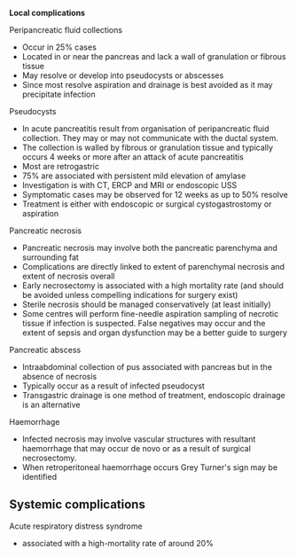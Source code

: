 **Local complications**  
  
Peripancreatic fluid collections  
* Occur in 25% cases
* Located in or near the pancreas and lack a wall of granulation or fibrous tissue
* May resolve or develop into pseudocysts or abscesses
* Since most resolve aspiration and drainage is best avoided as it may precipitate infection

  
Pseudocysts  
* In acute pancreatitis result from organisation of peripancreatic fluid collection. They may or may not communicate with the ductal system.
* The collection is walled by fibrous or granulation tissue and typically occurs 4 weeks or more after an attack of acute pancreatitis
* Most are retrogastric
* 75% are associated with persistent mild elevation of amylase
* Investigation is with CT, ERCP and MRI or endoscopic USS
* Symptomatic cases may be observed for 12 weeks as up to 50% resolve
* Treatment is either with endoscopic or surgical cystogastrostomy or aspiration

  
Pancreatic necrosis  
* Pancreatic necrosis may involve both the pancreatic parenchyma and surrounding fat
* Complications are directly linked to extent of parenchymal necrosis and extent of necrosis overall
* Early necrosectomy is associated with a high mortality rate (and should be avoided unless compelling indications for surgery exist)
* Sterile necrosis should be managed conservatively (at least initially)
* Some centres will perform fine\-needle aspiration sampling of necrotic tissue if infection is suspected. False negatives may occur and the extent of sepsis and organ dysfunction may be a better guide to surgery

  
Pancreatic abscess  
* Intraabdominal collection of pus associated with pancreas but in the absence of necrosis
* Typically occur as a result of infected pseudocyst
* Transgastric drainage is one method of treatment, endoscopic drainage is an alternative

  
Haemorrhage  
* Infected necrosis may involve vascular structures with resultant haemorrhage that may occur de novo or as a result of surgical necrosectomy.
* When retroperitoneal haemorrhage occurs Grey Turner's sign may be identified

  
  
Systemic complications
----------------------

  
Acute respiratory distress syndrome  
* associated with a high\-mortality rate of around 20%
